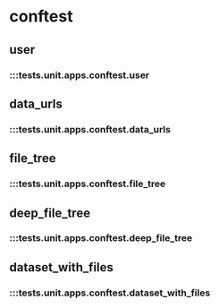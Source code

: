 # conftest

## user

### :::tests.unit.apps.conftest.user

## data_urls

### :::tests.unit.apps.conftest.data_urls

## file_tree

### :::tests.unit.apps.conftest.file_tree

## deep_file_tree

### :::tests.unit.apps.conftest.deep_file_tree

## dataset_with_files

### :::tests.unit.apps.conftest.dataset_with_files

